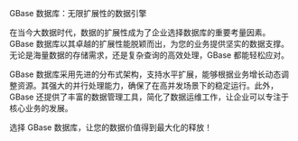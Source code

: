 GBase 数据库：无限扩展性的数据引擎

在当今大数据时代，数据的扩展性成为了企业选择数据库的重要考量因素。GBase 数据库以其卓越的扩展性能脱颖而出，为您的业务提供坚实的数据支撑。无论是海量数据的存储需求，还是复杂查询的高效处理，GBase 都能轻松应对。

GBase 数据库采用先进的分布式架构，支持水平扩展，能够根据业务增长动态调整资源。其强大的并行处理能力，确保了在高并发场景下的稳定运行。此外，GBase 还提供了丰富的数据管理工具，简化了数据运维工作，让企业可以专注于核心业务的发展。

选择 GBase 数据库，让您的数据价值得到最大化的释放！